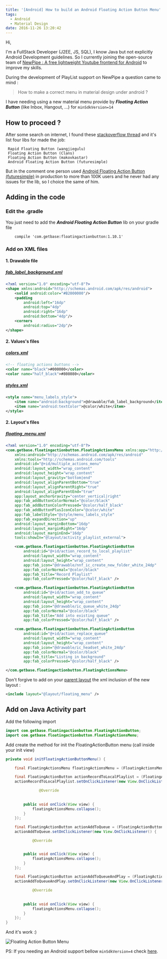 ```yaml
---
title: '[Android] How to build an Android Floating Action Button Menu'
tags:
  - Android
  - Material Design
date: 2016-11-26 13:20:42
---
```



Hi,

I'm a FullStack Developer (J2EE, JS, SQL), I know Java but not explicitly Android Development guidelines.
So I currently joining the open-source team of [NewPipe : A free lightweight Youtube frontend for Android](https://github.com/TeamNewPipe/NewPipe/ "NewPipe Project") to improve my skills.

During the development of PlayList support on NewPipe a question came to mind : 
> How to make a correct menu in material design under android ?
 
I have needing using a new material menu provide by **_Floating Action Button_** (like Inbox, Hangout, ...) for `minSdkVersion=14`

## How to proceed ? 

After some search on internet, I found these [stackoverflow thread](https://stackoverflow.com/questions/30699302/android-design-support-library-fab-menu) and it's list four libs for made the job:
```
 Rapid Floating Button (wangjiegulu)
 Floating Action Button (Clans)
 Floating Action Button (makovkastar)
 Android Floating Action Button (futuresimple)
 ```
 But in the comment one person used [Android Floating Action Button (futuresimple)](https://github.com/futuresimple/android-floating-action-button) in production to more than 100K users and he never had any issues for the lib, so I choice the same of him.
 
## Adding in the code

### Edit the .gradle
You just need to add the _**Android Floating Action Button**_ lib on your gradle file
```
    compile 'com.getbase:floatingactionbutton:1.10.1'
```
### Add on XML files


#### 1. Drawable file
##### [fab_label_background.xml](https://github.com/BlenderViking/NewPipe/blob/4239599ffc7578ee5752d972327b6fc0a2294b34/app/src/main/res/drawable/fab_label_background.xml)
```xml
<?xml version="1.0" encoding="utf-8"?>
<shape xmlns:android="http://schemas.android.com/apk/res/android">
    <solid android:color="#B2000000"/>
    <padding
        android:left="16dp"
        android:top="4dp"
        android:right="16dp"
        android:bottom="4dp"/>
    <corners
        android:radius="2dp"/>
</shape>
```
#### 2. Values's files
##### [colors.xml](https://github.com/BlenderViking/NewPipe/blob/4239599ffc7578ee5752d972327b6fc0a2294b34/app/src/main/res/values/colors.xml#L37)
```xml
<!-- floating actions buttons -->
<color name="black">#000000</color>
<color name="half_black">#808080</color>
```
##### [styles.xml](https://github.com/BlenderViking/NewPipe/blob/4239599ffc7578ee5752d972327b6fc0a2294b34/app/src/main/res/values/styles.xml#L83)
```xml
<style name="menu_labels_style">
    <item name="android:background">@drawable/fab_label_background</item>
    <item name="android:textColor">@color/white</item>
</style>
```
#### 2. Layout's files

##### [floating_menu.xml](https://github.com/TeamNewPipe/NewPipe/pull/382/commits/0daddb0be368c5eca03bb7a28ee45b2e142358e6#diff-072d9bc0942227ebc66d3d6a064a240d)
```xml
<?xml version="1.0" encoding="utf-8"?>
<com.getbase.floatingactionbutton.FloatingActionsMenu xmlns:app="http://schemas.android.com/apk/res-auto"
    xmlns:android="http://schemas.android.com/apk/res/android"
    xmlns:tools="http://schemas.android.com/tools"
    android:id="@+id/multiple_actions_menu"
    android:layout_width="wrap_content"
    android:layout_height="wrap_content"
    android:layout_gravity="bottom|end"
    android:layout_alignParentBottom="true"
    android:layout_alignParentRight="true"
    android:layout_alignParentEnd="true"
    app:layout_anchorGravity="center_vertical|right"
    app:fab_addButtonColorNormal="@color/black"
    app:fab_addButtonColorPressed="@color/half_black"
    app:fab_addButtonPlusIconColor="@color/white"
    app:fab_labelStyle="@style/menu_labels_style"
    app:fab_expandDirection="up"
    android:layout_marginBottom="16dp"
    android:layout_marginRight="16dp"
    android:layout_marginEnd="16dp"
    tools:showIn="@layout/activity_playlist_external">

    <com.getbase.floatingactionbutton.FloatingActionButton
        android:id="@+id/action_record_to_local_playlist"
        android:layout_width="wrap_content"
        android:layout_height="wrap_content"
        app:fab_icon="@drawable/nnf_ic_create_new_folder_white_24dp"
        app:fab_colorNormal="@color/black"
        app:fab_title="Record Playlist"
        app:fab_colorPressed="@color/half_black" />

    <com.getbase.floatingactionbutton.FloatingActionButton
        android:id="@+id/action_add_to_queue"
        android:layout_width="wrap_content"
        android:layout_height="wrap_content"
        app:fab_icon="@drawable/ic_queue_white_24dp"
        app:fab_colorNormal="@color/black"
        app:fab_title="Add into existing queue"
        app:fab_colorPressed="@color/half_black" />

    <com.getbase.floatingactionbutton.FloatingActionButton
        android:id="@+id/action_replace_queue"
        android:layout_width="wrap_content"
        android:layout_height="wrap_content"
        app:fab_icon="@drawable/ic_headset_white_24dp"
        app:fab_colorNormal="@color/black"
        app:fab_title="Listing in background"
        app:fab_colorPressed="@color/half_black" />

</com.getbase.floatingactionbutton.FloatingActionsMenu>
```

Don't forgive to add on your [parent layout](https://github.com/BlenderViking/NewPipe/blob/0daddb0be368c5eca03bb7a28ee45b2e142358e6/app/src/main/res/layout/activity_playlist_external.xml#L88) the xml inclusion of the new layout :
```xml
<include layout="@layout/floating_menu" />
```

## Add on Java Activity part

Add the following import
```java
import com.getbase.floatingactionbutton.FloatingActionButton;
import com.getbase.floatingactionbutton.FloatingActionsMenu;
```
Add create the method for init the FloatingActionButton menu (call inside your init view)
```java
private void initFloatingActionButtonMenu() {

    final FloatingActionsMenu floatingActionsMenu = (FloatingActionsMenu) findViewById(R.id.multiple_actions_menu);

    final FloatingActionButton actionRecordToLocalPlaylist = (FloatingActionButton) findViewById(R.id.action_record_to_local_playlist);
    actionRecordToLocalPlaylist.setOnClickListener(new View.OnClickListener() {

               @Override
        
        
        public void onClick(View view) {
            floatingActionsMenu.collapse();
        }
    });

    final FloatingActionButton actionAddToQueue = (FloatingActionButton) findViewById(R.id.action_add_to_queue);
    actionAddToQueue.setOnClickListener(new View.OnClickListener() {

            @Override


        public void onClick(View view) {
            floatingActionsMenu.collapse();
        }
    });

    final FloatingActionButton actionAddToQueueAndPlay = (FloatingActionButton) findViewById(R.id.action_replace_queue);
    actionAddToQueueAndPlay.setOnClickListener(new View.OnClickListener() {

            @Override
 
 
        public void onClick(View view) {
            floatingActionsMenu.collapse();
        }
    });
}

```

And it's work :)

![Floating Action Button Menu](https://cloud.githubusercontent.com/assets/5410525/20630801/7e9e4ccc-b333-11e6-966f-1615059a8597.png "Floating Action Button Menu in NewPipe")

PS: If you needing an Android support bellow `minSdkVersion=4` check [here](https://github.com/str4d/android-floating-action-button). 